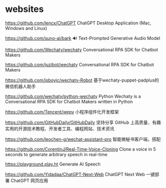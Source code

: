 # websites
https://github.com/lencx/ChatGPT        ChatGPT Desktop Application (Mac, Windows and Linux)

https://github.com/suno-ai/bark         🔊 Text-Prompted Generative Audio Model

https://github.com/Wechaty/wechaty      Conversational RPA SDK for Chatbot Makers

https://github.com/juzibot/wechaty      Conversational RPA SDK for Chatbot Makers

https://github.com/isboyjc/wechaty-Robot    基于wechaty-puppet-padplus的微信机器人助手

https://github.com/wechaty/python-wechaty   Python Wechaty is a Conversational RPA SDK for Chatbot Makers written in Python

https://github.com/Tencent/wepy         小程序组件化开发框架

https://github.com/GitHubDaily/GitHubDaily    坚持分享 GitHub 上高质量、有趣实用的开源技术教程、开发者工具、编程网站、技术资讯

https://github.com/leochen-g/wechat-assistant-pro   智能微秘书客户端，搭配

https://github.com/CorentinJ/Real-Time-Voice-Cloning    Clone a voice in 5 seconds to generate arbitrary speech in real-time

https://playground.play.ht    Generate AI Speech

https://github.com/Yidadaa/ChatGPT-Next-Web   ChatGPT Next Web 一键部署 ChatGPT 网页应用




